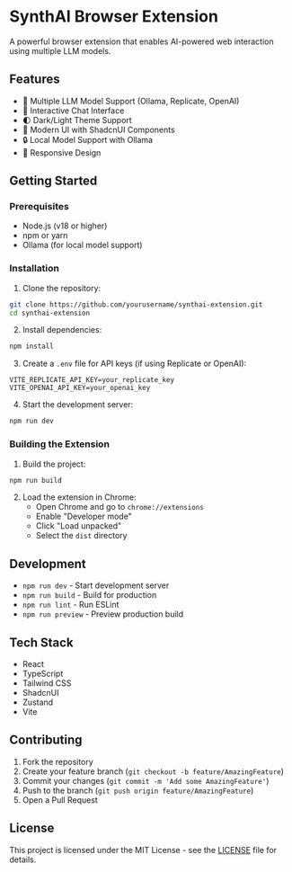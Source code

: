 # SynthAI Browser Extension

A powerful browser extension that enables AI-powered web interaction using multiple LLM models.

## Features

- 🤖 Multiple LLM Model Support (Ollama, Replicate, OpenAI)
- 💬 Interactive Chat Interface
- 🌓 Dark/Light Theme Support
- 🎨 Modern UI with ShadcnUI Components
- 🔒 Local Model Support with Ollama
- 📱 Responsive Design

## Getting Started

### Prerequisites

- Node.js (v18 or higher)
- npm or yarn
- Ollama (for local model support)

### Installation

1. Clone the repository:
```bash
git clone https://github.com/yourusername/synthai-extension.git
cd synthai-extension
```

2. Install dependencies:
```bash
npm install
```

3. Create a `.env` file for API keys (if using Replicate or OpenAI):
```env
VITE_REPLICATE_API_KEY=your_replicate_key
VITE_OPENAI_API_KEY=your_openai_key
```

4. Start the development server:
```bash
npm run dev
```

### Building the Extension

1. Build the project:
```bash
npm run build
```

2. Load the extension in Chrome:
   - Open Chrome and go to `chrome://extensions`
   - Enable "Developer mode"
   - Click "Load unpacked"
   - Select the `dist` directory

## Development

- `npm run dev` - Start development server
- `npm run build` - Build for production
- `npm run lint` - Run ESLint
- `npm run preview` - Preview production build

## Tech Stack

- React
- TypeScript
- Tailwind CSS
- ShadcnUI
- Zustand
- Vite

## Contributing

1. Fork the repository
2. Create your feature branch (`git checkout -b feature/AmazingFeature`)
3. Commit your changes (`git commit -m 'Add some AmazingFeature'`)
4. Push to the branch (`git push origin feature/AmazingFeature`)
5. Open a Pull Request

## License

This project is licensed under the MIT License - see the [LICENSE](LICENSE) file for details.
